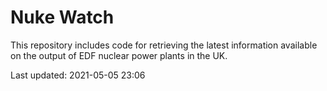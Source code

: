 # Nuke Watch

This repository includes code for retrieving the latest information available on the output of EDF nuclear power plants in the UK.

Last updated: 2021-05-05 23:06